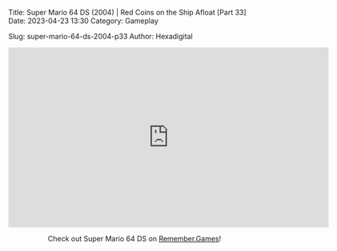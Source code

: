 Title: Super Mario 64 DS (2004) | Red Coins on the Ship Afloat [Part 33]
Date: 2023-04-23 13:30
Category: Gameplay

Slug: super-mario-64-ds-2004-p33
Author: Hexadigital

<center><iframe src="https://www.youtube.com/embed/hnQjz88yaKw?feature=oembed" allow="accelerometer; autoplay; encrypted-media; gyroscope; picture-in-picture" width="640" height="360" frameborder="0"></iframe>

Check out Super Mario 64 DS on [Remember.Games](https://remember.games/game/2250/super-mario-64-ds/)!</center>